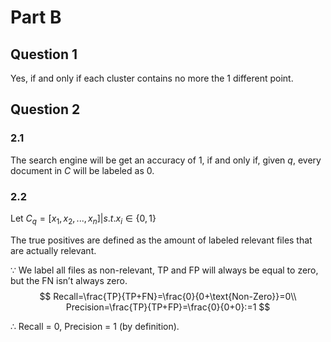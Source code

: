 # Part B

## Question 1

Yes, if and only if each cluster contains no more the 1 different point.

## Question 2

### 2.1

The search engine will be get an accuracy of 1, if and only if, given *q*, every document in $C$ will be labeled as 0.

### 2.2

Let $C_q = [x_1, x_2, ..., x_n] | s.t. x_i\in \{0,1\}$



The true positives are defined as the amount of labeled relevant files that are actually relevant. 

$\because$ We label all files as non-relevant, TP and FP will always be equal to zero, but the FN isn’t always zero.
$$
Recall=\frac{TP}{TP+FN}=\frac{0}{0+\text{Non-Zero}}=0\\
Precision=\frac{TP}{TP+FP}=\frac{0}{0+0}:=1
$$


$\therefore$ Recall = 0, Precision = 1 (by definition).

